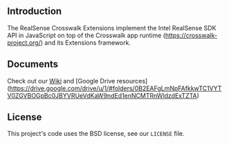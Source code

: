 ## Introduction
The RealSense Crosswalk Extensions implement the Intel RealSense SDK API in
JavaScript on top of the Crosswalk app runtime (https://crosswalk-project.org/)
and its Extensions framework.

## Documents
Check out our [Wiki](https://github.com/otcshare/realsense-extensions-crosswalk/wiki) and [Google Drive resources] (https://drive.google.com/drive/u/1/#folders/0B2EAFgLmNpFAfkkwTC1VYTV0ZGVBOGpBc0JBYVRUeVdKaW9ndEd1enNCMTRnWldzdExTZTA)

## License
This project's code uses the BSD license, see our `LICENSE` file.
